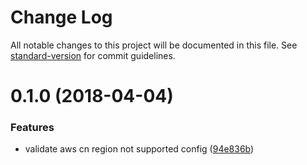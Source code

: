 # Change Log

All notable changes to this project will be documented in this file. See [standard-version](https://github.com/conventional-changelog/standard-version) for commit guidelines.

<a name="0.1.0"></a>
# 0.1.0 (2018-04-04)


### Features

* validate aws cn region not supported config ([94e836b](https://github.com/vitarn/serverless-aws-cn/commit/94e836b))
